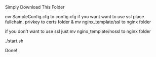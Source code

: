 Simply Download This Folder

mv SampleConfig.cfg to config.cfg
if you want want to use ssl
place fullchain, privkey to certs folder & mv nginx_template/ssl to nginx folder

if you don't want to use ssl
just mv nginx_template/nossl to nginx folder

./start.sh 

Done!
